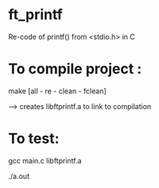 # ft_printf
Re-code of printf() from &lt;stdio.h> in C
# To compile project :
make [all - re - clean - fclean]

--> creates libftprintf.a to link to compilation
# To test:
gcc main.c libftprintf.a

./a.out
